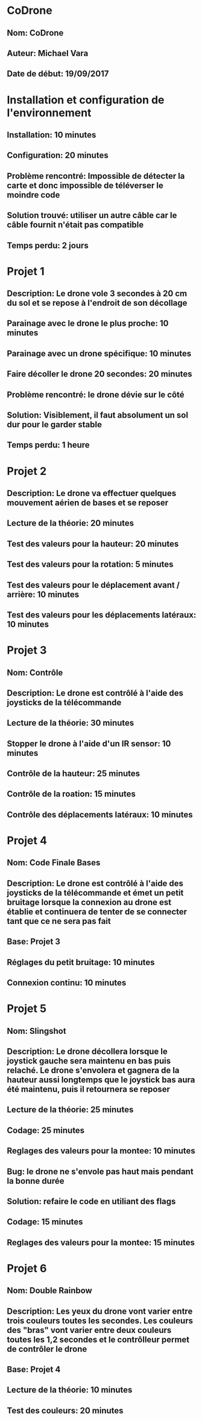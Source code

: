 # CoDrone



## Nom: CoDrone
## Auteur: Michael Vara
## Date de début: 19/09/2017



# Installation et configuration de l'environnement
## Installation: 10 minutes
## Configuration: 20 minutes

## Problème rencontré: Impossible de détecter la carte et donc impossible de téléverser le moindre code
## Solution trouvé: utiliser un autre câble car le câble fournit n'était pas compatible
## Temps perdu: 2 jours



# Projet 1
## Description: Le drone vole 3 secondes à 20 cm du sol et se repose à l'endroit de son décollage
## 
## Parainage avec le drone le plus proche: 10 minutes
## Parainage avec un drone spécifique: 10 minutes
## Faire décoller le drone 20 secondes: 20 minutes
## Problème rencontré: le drone dévie sur le côté
## Solution: Visiblement, il faut absolument un sol dur pour le garder stable
## Temps perdu: 1 heure
##
##
# Projet 2
## Description: Le drone va effectuer quelques mouvement aérien de bases et se reposer
##
## Lecture de la théorie: 20 minutes
## Test des valeurs pour la hauteur: 20 minutes
## Test des valeurs pour la rotation: 5 minutes
## Test des valeurs pour le déplacement avant / arrière: 10 minutes
## Test des valeurs pour les déplacements latéraux: 10 minutes
##
##
# Projet 3
## Nom: Contrôle
## Description: Le drone est contrôlé à l'aide des joysticks de la télécommande
##
## Lecture de la théorie: 30 minutes
## Stopper le drone à l'aide d'un IR sensor: 10 minutes
## Contrôle de la hauteur: 25 minutes
## Contrôle de la roation: 15 minutes
## Contrôle des déplacements latéraux: 10 minutes
##
##
# Projet 4
## Nom: Code Finale Bases
## Description: Le drone est contrôlé à l'aide des joysticks de la télécommande et émet un petit bruitage lorsque la connexion au drone est établie et continuera de tenter de se connecter tant que ce ne sera pas fait
##
## Base: Projet 3
## Réglages du petit bruitage: 10 minutes
## Connexion continu: 10 minutes
##
##
# Projet 5
## Nom: Slingshot
## Description: Le drone décollera lorsque le joystick gauche sera maintenu en bas puis relaché. Le drone s'envolera et gagnera de la hauteur aussi longtemps que le joystick bas aura été maintenu, puis il retournera se reposer
##
## Lecture de la théorie: 25 minutes
## Codage: 25 minutes
## Reglages des valeurs pour la montee: 10 minutes
## Bug: le drone ne s'envole pas haut mais pendant la bonne durée
## Solution: refaire le code en utiliant des flags
## Codage: 15 minutes
## Reglages des valeurs pour la montee: 15 minutes
##
##
# Projet 6
## Nom: Double Rainbow
## Description: Les yeux du drone vont varier entre trois couleurs toutes les secondes. Les couleurs des "bras" vont varier entre deux couleurs toutes les 1,2 secondes et le contrôlleur permet de contrôler le drone
## Base: Projet 4
##
## Lecture de la théorie: 10 minutes
## Test des couleurs: 20 minutes
